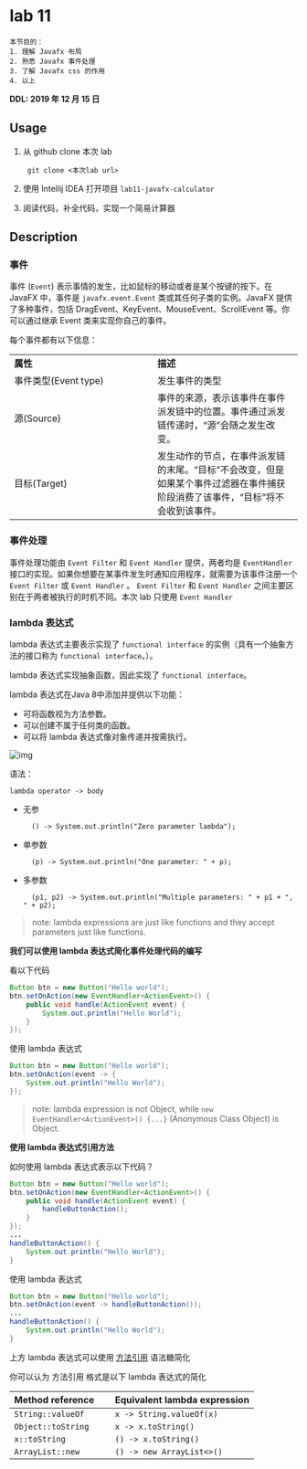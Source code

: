 # lab 11

    本节目的：
    1. 理解 Javafx 布局
    2. 熟悉 Javafx 事件处理
    3. 了解 Javafx css 的作用
    4. 以上

**DDL: 2019 年 12 月 15 日**

## Usage
1. 从 github clone 本次 lab
    
        git clone <本次lab url>
2. 使用 Intellij IDEA 打开项目 `lab11-javafx-calculator`

3. 阅读代码，补全代码，实现一个简易计算器

## Description

### 事件
事件 (`Event`) 表示事情的发生，比如鼠标的移动或者是某个按键的按下。在 JavaFX 中，事件是 `javafx.event.Event` 类或其任何子类的实例。JavaFX 提供了多种事件，包括 DragEvent、KeyEvent、MouseEvent、ScrollEvent 等。你可以通过继承 Event 类来实现你自己的事件。

每个事件都有以下信息：

<table>
    <tbody>
        <tr>
            <td width="284"><strong>属性</strong></td>
            <td width="284"><strong>描述</strong></td>
        </tr>
        <tr>
            <td width="284">事件类型(Event type)</td>
            <td width="284">发生事件的类型</td>
        </tr>
        <tr>
            <td width="284">源(Source)</td>
            <td width="284">事件的来源，表示该事件在事件派发链中的位置。事件通过派发链传递时，“源”会随之发生改变。</td>
        </tr>
        <tr>
            <td width="284">目标(Target)</td>
            <td width="284">发生动作的节点，在事件派发链的末尾。“目标”不会改变，但是如果某个事件过滤器在事件捕获阶段消费了该事件，“目标”将不会收到该事件。</td>
        </tr>
    </tbody>
</table>

### 事件处理
事件处理功能由 `Event Filter` 和 `Event Handler` 提供，两者均是 `EventHandler` 接口的实现。如果你想要在某事件发生时通知应用程序，就需要为该事件注册一个 `Event Filter` 或 `Event Handler` 。 `Event Filter` 和 `Event Handler` 之间主要区别在于两者被执行的时机不同。本次 lab 只使用 `Event Handler`

### lambda 表达式

lambda 表达式主要表示实现了 `functional interface` 的实例（具有一个抽象方法的接口称为 `functional interface`。）。 

lambda 表达式实现抽象函数，因此实现了 `functional interface`。 

lambda 表达式在Java 8中添加并提供以下功能：
- 可将函数视为方法参数。
- 可以创建不属于任何类的函数。 
- 可以将 lambda 表达式像对象传递并按需执行。

![img](https://media.geeksforgeeks.org/wp-content/uploads/lambda-expression.jpg)

语法：
    
    lambda operator -> body

- 无参

        () -> System.out.println("Zero parameter lambda");
- 单参数

        (p) -> System.out.println("One parameter: " + p);
- 多参数

        (p1, p2) -> System.out.println("Multiple parameters: " + p1 + ", " + p2);

> note: lambda expressions are just like functions and they accept parameters just like functions.

**我们可以使用 lambda 表达式简化事件处理代码的编写**

看以下代码
```java
Button btn = new Button("Hello world");
btn.setOnAction(new EventHandler<ActionEvent>() {
    public void handle(ActionEvent event) {
        System.out.println("Hello World");
    }
});
```

使用 lambda 表达式
```java
Button btn = new Button("Hello world");
btn.setOnAction(event -> {
    System.out.println("Hello World");
});
```

> note: lambda expression is not Object, while `new EventHandler<ActionEvent>() {...}` (Anonymous Class Object) is Object.

**使用 lambda 表达式引用方法**

如何使用 lambda 表达式表示以下代码？
```java
Button btn = new Button("Hello world");
btn.setOnAction(new EventHandler<ActionEvent>() {
    public void handle(ActionEvent event) {
        handleButtonAction();
    }
});
...
handleButtonAction() {
    System.out.println("Hello World");
}
```

使用 lambda 表达式
```java
Button btn = new Button("Hello world");
btn.setOnAction(event -> handleButtonAction());
...
handleButtonAction() {
    System.out.println("Hello World");
}
```

上方 lambda 表达式可以使用 [方法引用](https://www.zhihu.com/question/28565691/answer/192332183) 语法糖简化

你可以认为 方法引用 格式是以下 lambda 表达式的简化
<table>
  <thead>
    <tr>
      <th>Method reference</th>
      <th>&nbsp;</th>
      <th>Equivalent lambda expression</th>
    </tr>
  </thead>
  <tbody>
    <tr>
      <td><code class="java">String::valueOf</code></td>
      <td></td>
      <td><code class="java">x -&gt; String.valueOf(x)</code></td>
    </tr>
    <tr>
      <td><code class="java">Object::toString</code></td>
      <td></td>
      <td><code class="java">x -&gt; x.toString()</code></td>
    </tr>
    <tr>
      <td><code class="java">x::toString</code></td>
      <td></td>
      <td><code class="java">() -&gt; x.toString()</code></td>
    </tr>
    <tr>
      <td><code class="java">ArrayList::<span class="keyword">new</span></code></td>
      <td></td>
      <td><code class="java">() -&gt; <span class="keyword">new</span> ArrayList&lt;&gt;()</code></td>
    </tr>
  </tbody>
</table>